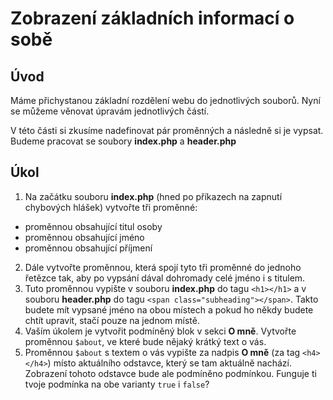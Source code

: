 Zobrazení základních informací o sobě
===========================================

## Úvod
Máme přichystanou základní rozdělení webu do jednotlivých souborů.
Nyní se můžeme věnovat úpravám jednotlivých částí.

V této části si zkusíme nadefinovat pár proměnných a následně si je vypsat.
Budeme pracovat se soubory **index.php** a **header.php**

## Úkol
1. Na začátku souboru **index.php** (hned po příkazech na zapnutí chybových hlášek) vytvořte tři proměnné:
 - proměnnou obsahující titul osoby
 - proměnnou obsahující jméno
 - proměnnou obsahující příjmení
2. Dále vytvořte proměnnou,
která spojí tyto tři proměnné do jednoho řetězce tak,
aby po vypsání dával dohromady celé jméno i s titulem.
3. Tuto proměnnou vypište v souboru **index.php** do tagu `<h1></h1>`
a v souboru **header.php** do tagu `<span class="subheading"></span>`.
Takto budete mít vypsané jméno na obou místech a pokud ho někdy budete chtít upravit,
stačí pouze na jednom místě.
4. Vaším úkolem je vytvořit podmíněný blok v sekci **O mně**.
Vytvořte proměnnou `$about`,
ve které bude nějaký krátký text o vás.
5. Proměnnou `$about` s textem o vás vypište za nadpis **O mně** (za tag `<h4></h4>`) místo aktuálního odstavce,
který se tam aktuálně nachází.
Zobrazení tohoto odstavce bude ale podmíněno podmínkou.
Funguje ti tvoje podmínka na obe varianty `true` i `false`?
